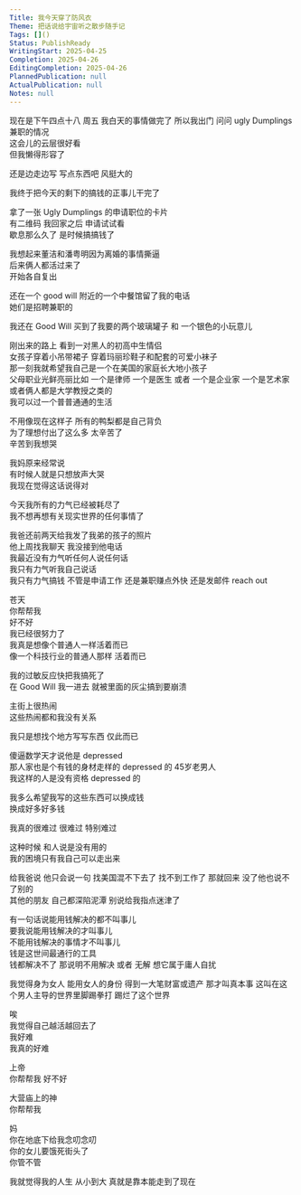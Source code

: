 ```yaml
---  
Title: 我今天穿了防风衣  
Theme: 把话说给宇宙听之散步随手记  
Tags: []()  
Status: PublishReady  
WritingStart: 2025-04-25  
Completion: 2025-04-26  
EditingCompletion: 2025-04-26  
PlannedPublication: null  
ActualPublication: null  
Notes: null  
---  
```

  
现在是下午四点十八 周五 我白天的事情做完了 所以我出门 问问 ugly Dumplings 兼职的情况  
这会儿的云层很好看  
但我懒得形容了  
  
还是边走边写 写点东西吧 风挺大的   
  
我终于把今天的剩下的搞钱的正事儿干完了  
  
拿了一张 Ugly Dumplings 的申请职位的卡片  
有二维码 我回家之后 申请试试看  
歇息那么久了 是时候搞搞钱了  
  
我想起来董洁和潘粤明因为离婚的事情撕逼  
后来俩人都活过来了  
开始各自复出  
  
还在一个 good will 附近的一个中餐馆留了我的电话  
她们是招聘兼职的  
  
我还在 Good Will 买到了我要的两个玻璃罐子 和 一个银色的小玩意儿  
  
刚出来的路上 看到一对黑人的初高中生情侣  
女孩子穿着小吊带裙子 穿着玛丽珍鞋子和配套的可爱小袜子  
那一刻我就希望我自己是一个在美国的家庭长大地小孩子  
父母职业光鲜亮丽比如 一个是律师 一个是医生 或者 一个是企业家 一个是艺术家 或者俩人都是大学教授之类的  
我可以过一个普普通通的生活  
  
不用像现在这样子 所有的鸭梨都是自己背负  
为了理想付出了这么多 太辛苦了  
辛苦到我想哭  
  
我妈原来经常说  
有时候人就是只想放声大哭  
我现在觉得这话说得对  
  
今天我所有的力气已经被耗尽了  
我不想再想有关现实世界的任何事情了  
  
我爸还前两天给我发了我弟的孩子的照片  
他上周找我聊天 我没接到他电话  
我最近没有力气听任何人说任何话  
我只有力气听我自己说话  
我只有力气搞钱 不管是申请工作 还是兼职赚点外快 还是发邮件 reach out   
  
苍天  
你帮帮我  
好不好  
我已经很努力了  
我真是想像个普通人一样活着而已  
像一个科技行业的普通人那样 活着而已  
  
我的过敏反应快把我搞死了  
在 Good Will 我一进去 就被里面的灰尘搞到要崩溃  
  
主街上很热闹  
这些热闹都和我没有关系  
  
我只是想找个地方写写东西 仅此而已  
  
傻逼数学天才说他是 depressed   
那人家也是个有钱的身材走样的 depressed 的 45岁老男人  
我这样的人是没有资格 depressed 的  
  
我多么希望我写的这些东西可以换成钱  
换成好多好多钱  
  
我真的很难过 很难过 特别难过  
  
这种时候 和人说是没有用的   
我的困境只有我自己可以走出来  
  
给我爸说 他只会说一句 找美国混不下去了 找不到工作了 那就回来 没了他也说不了别的  
其他的朋友 自己都深陷泥潭 别说给我指点迷津了  
  
有一句话说能用钱解决的都不叫事儿  
要我说能用钱解决的才叫事儿  
不能用钱解决的事情才不叫事儿  
钱是这世间最通行的工具  
钱都解决不了 那说明不用解决 或者 无解 想它属于庸人自扰  
  
我觉得身为女人 能用女人的身份 得到一大笔财富或遗产 那才叫真本事 这叫在这个男人主导的世界里脚踢拳打 踢烂了这个世界  
  
唉   
我觉得自己越活越回去了  
我好难  
我真的好难  
  
上帝  
你帮帮我 好不好  
  
大营庙上的神   
你帮帮我  
  
妈  
你在地底下给我念叨念叨  
你的女儿要饿死街头了  
你管不管  
  
我就觉得我的人生 从小到大 真就是靠本能走到了现在   
  